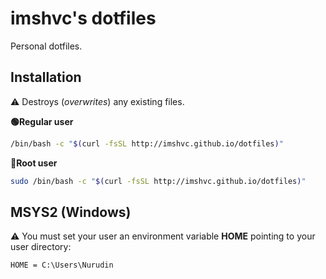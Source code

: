 # **imshvc's dotfiles**

Personal dotfiles.

## Installation

⚠️ Destroys (_overwrites_) any existing files.

**🟢Regular user**

```bash
/bin/bash -c "$(curl -fsSL http://imshvc.github.io/dotfiles)"
```

**🔴Root user**

```bash
sudo /bin/bash -c "$(curl -fsSL http://imshvc.github.io/dotfiles)"
```

## MSYS2 (Windows)

⚠️ You must set your user an environment variable **HOME** pointing to your user directory:

```text
HOME = C:\Users\Nurudin
```
